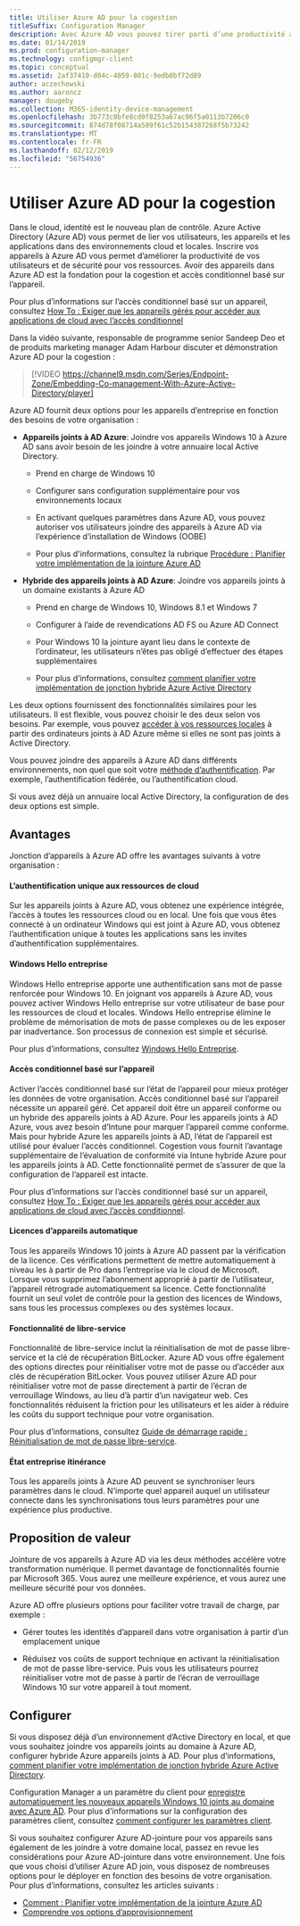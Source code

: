 ```yaml
---
title: Utiliser Azure AD pour la cogestion
titleSuffix: Configuration Manager
description: Avec Azure AD vous pouvez tirer parti d’une productivité accrue pour vos utilisateurs et de la sécurité pour vos ressources, dans des environnements cloud et local
ms.date: 01/14/2019
ms.prod: configuration-manager
ms.technology: configmgr-client
ms.topic: conceptual
ms.assetid: 2af37410-d04c-4059-801c-9edb8bf72d89
author: aczechowski
ms.author: aaroncz
manager: dougeby
ms.collection: M365-identity-device-management
ms.openlocfilehash: 3b773c0bfe8cd0f8253a67ac96f5a0113b7206c0
ms.sourcegitcommit: 874d78f08714a509f61c52b154387268f5b73242
ms.translationtype: MT
ms.contentlocale: fr-FR
ms.lasthandoff: 02/12/2019
ms.locfileid: "56754936"
---
```

# <a name="use-azure-ad-for-co-management"></a>Utiliser Azure AD pour la cogestion

Dans le cloud, identité est le nouveau plan de contrôle. Azure Active Directory (Azure AD) vous permet de lier vos utilisateurs, les appareils et les applications dans des environnements cloud et locales. Inscrire vos appareils à Azure AD vous permet d’améliorer la productivité de vos utilisateurs et de sécurité pour vos ressources. Avoir des appareils dans Azure AD est la fondation pour la cogestion et accès conditionnel basé sur l’appareil. 

Pour plus d’informations sur l’accès conditionnel basé sur un appareil, consultez [How To : Exiger que les appareils gérés pour accéder aux applications de cloud avec l’accès conditionnel](https://docs.microsoft.com/azure/active-directory/conditional-access/require-managed-devices)

Dans la vidéo suivante, responsable de programme senior Sandeep Deo et de produits marketing manager Adam Harbour discuter et démonstration Azure AD pour la cogestion :

> [!VIDEO https://channel9.msdn.com/Series/Endpoint-Zone/Embedding-Co-management-With-Azure-Active-Directory/player]

Azure AD fournit deux options pour les appareils d’entreprise en fonction des besoins de votre organisation :  

- **Appareils joints à AD Azure**: Joindre vos appareils Windows 10 à Azure AD sans avoir besoin de les joindre à votre annuaire local Active Directory.  

    - Prend en charge de Windows 10

    - Configurer sans configuration supplémentaire pour vos environnements locaux  

    - En activant quelques paramètres dans Azure AD, vous pouvez autoriser vos utilisateurs joindre des appareils à Azure AD via l’expérience d’installation de Windows (OOBE)  

    - Pour plus d'informations, consultez la rubrique [Procédure : Planifier votre implémentation de la jointure Azure AD](https://docs.microsoft.com/azure/active-directory/devices/azureadjoin-plan)  

- **Hybride des appareils joints à AD Azure**: Joindre vos appareils joints à un domaine existants à Azure AD  

    - Prend en charge de Windows 10, Windows 8.1 et Windows 7

    - Configurer à l’aide de revendications AD FS ou Azure AD Connect  

    - Pour Windows 10 la jointure ayant lieu dans le contexte de l’ordinateur, les utilisateurs n’êtes pas obligé d’effectuer des étapes supplémentaires  

    - Pour plus d’informations, consultez [comment planifier votre implémentation de jonction hybride Azure Active Directory](https://docs.microsoft.com/azure/active-directory/devices/hybrid-azuread-join-plan)  

Les deux options fournissent des fonctionnalités similaires pour les utilisateurs. Il est flexible, vous pouvez choisir le des deux selon vos besoins. Par exemple, vous pouvez [accéder à vos ressources locales](https://docs.microsoft.com/azure/active-directory/devices/azuread-join-sso) à partir des ordinateurs joints à AD Azure même si elles ne sont pas joints à Active Directory. 

Vous pouvez joindre des appareils à Azure AD dans différents environnements, non quel que soit votre [méthode d’authentification](https://docs.microsoft.com/azure/security/azure-ad-choose-authn). Par exemple, l’authentification fédérée, ou l’authentification cloud. 

Si vous avez déjà un annuaire local Active Directory, la configuration de des deux options est simple. 



## <a name="benefits"></a>Avantages

Jonction d’appareils à Azure AD offre les avantages suivants à votre organisation :

#### <a name="single-sign-on-to-cloud-resources"></a>L’authentification unique aux ressources de cloud
Sur les appareils joints à Azure AD, vous obtenez une expérience intégrée, l’accès à toutes les ressources cloud ou en local. Une fois que vous êtes connecté à un ordinateur Windows qui est joint à Azure AD, vous obtenez l’authentification unique à toutes les applications sans les invites d’authentification supplémentaires.  

#### <a name="windows-hello-for-business"></a>Windows Hello entreprise
Windows Hello entreprise apporte une authentification sans mot de passe renforcée pour Windows 10. En joignant vos appareils à Azure AD, vous pouvez activer Windows Hello entreprise sur votre utilisateur de base pour les ressources de cloud et locales. Windows Hello entreprise élimine le problème de mémorisation de mots de passe complexes ou de les exposer par inadvertance. Son processus de connexion est simple et sécurisé. 

Pour plus d’informations, consultez [Windows Hello Entreprise](https://docs.microsoft.com/windows/security/identity-protection/hello-for-business/hello-identity-verification).  

#### <a name="device-based-conditional-access"></a>Accès conditionnel basé sur l’appareil
Activer l’accès conditionnel basé sur l’état de l’appareil pour mieux protéger les données de votre organisation. Accès conditionnel basé sur l’appareil nécessite un appareil géré. Cet appareil doit être un appareil conforme ou un hybride des appareils joints à AD Azure. Pour les appareils joints à AD Azure, vous avez besoin d’Intune pour marquer l’appareil comme conforme. Mais pour hybride Azure les appareils joints à AD, l’état de l’appareil est utilisé pour évaluer l’accès conditionnel. Cogestion vous fournit l’avantage supplémentaire de l’évaluation de conformité via Intune hybride Azure pour les appareils joints à AD. Cette fonctionnalité permet de s’assurer de que la configuration de l’appareil est intacte. 

Pour plus d’informations sur l’accès conditionnel basé sur un appareil, consultez [How To : Exiger que les appareils gérés pour accéder aux applications de cloud avec l’accès conditionnel](https://docs.microsoft.com/azure/active-directory/conditional-access/require-managed-devices).  

#### <a name="automatic-device-licensing"></a>Licences d’appareils automatique
Tous les appareils Windows 10 joints à Azure AD passent par la vérification de la licence. Ces vérifications permettent de mettre automatiquement à niveau les à partir de Pro dans l’entreprise via le cloud de Microsoft. Lorsque vous supprimez l’abonnement approprié à partir de l’utilisateur, l’appareil rétrograde automatiquement sa licence. Cette fonctionnalité fournit un seul volet de contrôle pour la gestion des licences de Windows, sans tous les processus complexes ou des systèmes locaux.

#### <a name="self-service-functionality"></a>Fonctionnalité de libre-service
Fonctionnalité de libre-service inclut la réinitialisation de mot de passe libre-service et la clé de récupération BitLocker. Azure AD vous offre également des options directes pour réinitialiser votre mot de passe ou d’accéder aux clés de récupération BitLocker. Vous pouvez utiliser Azure AD pour réinitialiser votre mot de passe directement à partir de l’écran de verrouillage Windows, au lieu d’à partir d’un navigateur web. Ces fonctionnalités réduisent la friction pour les utilisateurs et les aider à réduire les coûts du support technique pour votre organisation.  

Pour plus d’informations, consultez [Guide de démarrage rapide : Réinitialisation de mot de passe libre-service](https://docs.microsoft.com/azure/active-directory/authentication/quickstart-sspr).

#### <a name="enterprise-state-roaming"></a>État entreprise itinérance
Tous les appareils joints à Azure AD peuvent se synchroniser leurs paramètres dans le cloud. N’importe quel appareil auquel un utilisateur connecte dans les synchronisations tous leurs paramètres pour une expérience plus productive.  



## <a name="value-proposition"></a>Proposition de valeur

Jointure de vos appareils à Azure AD via les deux méthodes accélère votre transformation numérique. Il permet davantage de fonctionnalités fournie par Microsoft 365. Vous aurez une meilleure expérience, et vous aurez une meilleure sécurité pour vos données. 

Azure AD offre plusieurs options pour faciliter votre travail de charge, par exemple :

- Gérer toutes les identités d’appareil dans votre organisation à partir d’un emplacement unique  

- Réduisez vos coûts de support technique en activant la réinitialisation de mot de passe libre-service. Puis vous les utilisateurs pourrez réinitialiser votre mot de passe à partir de l’écran de verrouillage Windows 10 sur votre appareil à tout moment.  



## <a name="configure"></a>Configurer

Si vous disposez déjà d’un environnement d’Active Directory en local, et que vous souhaitez joindre vos appareils joints au domaine à Azure AD, configurer hybride Azure appareils joints à AD. Pour plus d’informations, [comment planifier votre implémentation de jonction hybride Azure Active Directory](https://docs.microsoft.com/azure/active-directory/devices/hybrid-azuread-join-plan). 

Configuration Manager a un paramètre du client pour [enregistre automatiquement les nouveaux appareils Windows 10 joints au domaine avec Azure AD](/sccm/core/clients/deploy/about-client-settings#automatically-register-new-windows-10-domain-joined-devices-with-azure-active-directory). Pour plus d’informations sur la configuration des paramètres client, consultez [comment configurer les paramètres client](/sccm/core/clients/deploy/configure-client-settings).

Si vous souhaitez configurer Azure AD-jointure pour vos appareils sans également de les joindre à votre domaine local, passez en revue les considérations pour Azure AD-jointure dans votre environnement. Une fois que vous choisi d’utiliser Azure AD join, vous disposez de nombreuses options pour le déployer en fonction des besoins de votre organisation. Pour plus d’informations, consultez les articles suivants :
- [Comment : Planifier votre implémentation de la jointure Azure AD](https://docs.microsoft.com/azure/active-directory/devices/azureadjoin-plan)  
- [Comprendre vos options d’approvisionnement](https://docs.microsoft.com/azure/active-directory/devices/azureadjoin-plan#understand-your-provisioning-options)  

